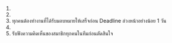 1.
2.
3. ทุกคนต้องทำงานที่ได้รับมอบหมายให้เสร็จก่อน Deadline ล่วงหน้าอย่างน้อย 1 วัน
4.
6. รับฟังความคิดเห็นของสมาชิกทุกคนในทีมก่อนตัดสินใจ
